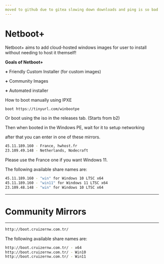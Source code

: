 ```yaml
---
moved to github due to gitea slowing down downloads and ping is so bad that you get error 503.
---
```


# Netboot+
Netboot+ aims to add cloud-hosted windows images for user to install without needing to host it themself!


**Goals of Netboot+**

**+** Friendly Custom Installer (for custom images)

**+** Community Images

**+** Automated installer



How to boot manually using IPXE
```bash
boot https://tinyurl.com/winbootpe
```


Or boot using the iso in the releases tab. (Starts from b2)


Then when booted in the Windows PE, wait for it to setup networking

after that you can enter in one of these mirrors.

```bash
45.11.189.160 - France, hwhost.fr
23.109.49.148 - Netherlands, Nodecraft
```

Please use the France one if you want Windows 11.

The following available share names are:

```bash
45.11.189.160 - "win" for Windows 10 LTSC x64
45.11.189.160 - "win11" for Windows 11 LTSC x64
23.109.48.148 - "win" for Windows 10 LTSC x64
```

--------------------------------------------
# Community Mirrors
--------------------------------------------

```bash
http://boot.cruizernw.com.tr/
```


The following available share names are:


```bash
http://boot.cruizernw.com.tr/ - x64
http://boot.cruizernw.com.tr/ - Win10
http://boot.cruizernw.com.tr/ - Win11
```
